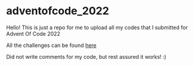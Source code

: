 # adventofcode_2022

Hello! This is just a repo for me to upload all my codes that I submitted for Advent Of Code 2022 

All the challenges can be found <a href= "https://adventofcode.com/2022/"> here </a> 

Did not write comments for my code, but rest assured it works! :) 
